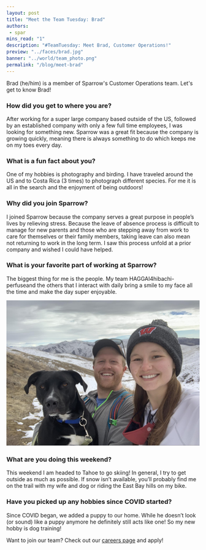 ```yaml
---
layout: post
title: "Meet the Team Tuesday: Brad"
authors:
 - spar
mins_read: "1"
description: "#TeamTuesday: Meet Brad, Customer Operations!"
preview: "../faces/brad.jpg"
banner: "../world/team_photo.png"
permalink: "/blog/meet-brad"
---
```


<style>
  .blog-post-content img {
    width: 50%;
    margin-left: auto;
    margin-right: auto;
    display: block;
  }
</style>

Brad (he/him) is a member of Sparrow's Customer Operations team. Let's get to know Brad!

### How did you get to where you are?

After working for a super large company based outside of the US, followed by an established company with only a few full time employees, I was looking for something new. Sparrow was a great fit because the company is growing quickly, meaning there is always something to do which keeps me on my toes every day.

### What is a fun fact about you?

One of my hobbies is photography and birding. I have traveled around the US and to Costa Rica (3 times) to photograph different species. For me it is all in the search and the enjoyment of being outdoors! 

### Why did you join Sparrow?

I joined Sparrow because the company serves a great purpose in people’s lives by relieving stress. Because the leave of absence process is difficult to manage for new parents and those who are stepping away from work to care for themselves or their family members, taking leave can also mean not returning to work in the long term. I saw this process unfold at a prior company and wished I could have helped.

### What is your favorite part of working at Sparrow? 
The biggest thing for me is the people. My team HAGGAI4hibachi-perfuseand the others that I interact with daily bring a smile to my face all the time and make the day super enjoyable.

![Brad in his element](/assets/images/faces/brad.jpg)

### What are you doing this weekend? 
This weekend I am headed to Tahoe to go skiing! In general, I try to get outside as much as possible. If snow isn’t available, you’ll probably find me on the trail with my wife and dog or riding the East Bay hills on my bike. 

### Have you picked up any hobbies since COVID started? 
Since COVID began, we added a puppy to our home. While he doesn’t look (or sound) like a puppy anymore he definitely still acts like one! So my new hobby is dog training! 


Want to join our team? Check out our [careers page](https://trysparrow.com/careers) and apply!
